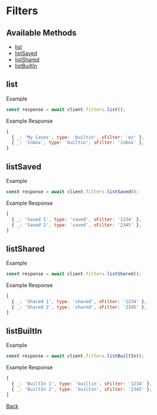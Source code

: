 # Filters

## Available Methods

* [list](#list)
* [listSaved](#listsaved)
* [listShared](#listshared)
* [listBuiltIn](#listbuiltIn)

## list

Example

```js
const response = await client.filters.list();
```

Example Response

```js
[
  { _: 'My Cases', type: 'builtin', sFilter: 'ez' },
  { _: 'Inbox', type: 'builtin', sFilter: 'inbox' },
] 
```
## listSaved

Example

```js
const response = await client.filters.listSaved();
```

Example Response

```js
[
  { _: 'Saved 1', type: 'saved', sFilter: '1234' },
  { _: 'Saved 2', type: 'saved', sFilter: '2345' },
] 
```
## listShared

Example

```js
const response = await client.filters.listShared();
```

Example Response

```js
[
  { _: 'Shared 1', type: 'shared', sFilter: '1234' },
  { _: 'Shared 2', type: 'shared', sFilter: '2345' },
]
```
## listBuiltIn

Example

```js
const response = await client.filters.listBuiltIn();
```

Example Response

```js
[
  { _: 'BuiltIn 1', type: 'builtin', sFilter: '1234' },
  { _: 'BuiltIn 2', type: 'builtin', sFilter: '2345' },
] 
```

[Back](../readme.md)